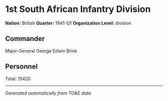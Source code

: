 # 1st South African Infantry Division

**Nation:** British
**Quarter:** 1941-Q1
**Organization Level:** division

## Commander

Major-General George Edwin Brink

## Personnel

Total: 15420

---
*Generated automatically from TO&E data*
